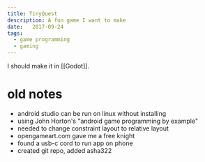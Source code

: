 ```yaml
---
title: TinyQuest
description: A fun game I want to make
date:   2017-09-24
tags:
  - game programming
  - gaming
---
```


I should make it in [[Godot]].

# old notes

- android studio can be run on linux without installing
- using John Horton's "android game programming by example"
- needed to change constraint layout to relative layout
- opengameart.com gave me a free knight
- found a usb-c cord to run app on phone
- created git repo, added asha322
